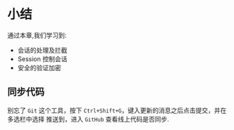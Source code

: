 # 小结

通过本章,我们学习到:

* 会话的处理及拦截
* Session 控制会话
* 安全的验证加密

## 同步代码

别忘了 `Git` 这个工具，按下 `Ctrl+Shift+G`，键入更新的消息之后点击提交，并在多选栏中选择 推送到，进入 `GitHub` 查看线上代码是否同步.